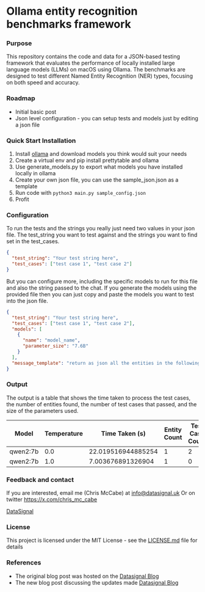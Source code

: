 # Ollama entity recognition benchmarks framework


### Purpose

This repository contains the code and data for a JSON-based testing framework that evaluates the performance of locally installed large language models (LLMs) on macOS using Ollama. The benchmarks are designed to test different Named Entity Recognition (NER) types, focusing on both speed and accuracy. 


### Roadmap

* Initial basic post 
* Json level configuration - you can setup tests and models just by editing a json file

### Quick Start Installation

1. Install [ollama](https://ollama.com/) and download models you think would suit your needs
2. Create a virtual env and pip install prettytable and ollama
3. Use generate_models.py to export what models you have installed locally in ollama
4. Create your own json file, you can use the sample_json.json as a template
5. Run code with `python3 main.py sample_config.json`
6. Profit

### Configuration

To run the tests and the strings you really just need two values in your json file. The  test_string you want to test against and the strings you want to find set in the test_cases.

```json 
{
  "test_string": "Your test string here",
  "test_cases": ["test case 1", "test case 2"]
}
```
But you can configure more, including the specific models to run for this file and also the string passed to the chat. If you generate the models using the provided file then you can just copy and paste the models you want to test into the json file.

```json
{
  "test_string": "Your test string here",
  "test_cases": ["test case 1", "test case 2"],
  "models": [
    {
      "name": "model_name",
      "parameter_size": "7.6B"
    }
  ],
  "message_template": "return as json all the entities in the following string: {test_string}"
}
```


### Output

The output is a table that shows the time taken to process the test cases, the number of entities found, the number of test cases that passed, and the size of the parameters used.

| Model   | Temperature | Time Taken (s)      | Entity Count | Test Case Count | Valid JSON | Parameter Size |
|---------|-------------|---------------------|--------------|-----------------|------------|----------------|
| qwen2:7b| 0.0         | 22.019516944885254  | 1            | 2               | True       | 7.6B           |
| qwen2:7b| 1.0         | 7.003676891326904   | 1            | 0               | True       | 7.6B           |


### Feedback and contact

If you are interested, email me (Chris McCabe) at info@datasignal.uk
Or on twitter https://x.com/chris_mc_cabe

[DataSignal](https://datasignal.uk) 

### License

This project is licensed under the MIT License - see the [LICENSE.md](LICENSE.md) file for details

### References
* The original blog post was hosted on the [Datasignal Blog](https://datasignal.uk/blog/ner.html)
* The new blog post discussing the updates made [Datasignal Blog](https://datasignal.uk/blog/ner-framework.html)
